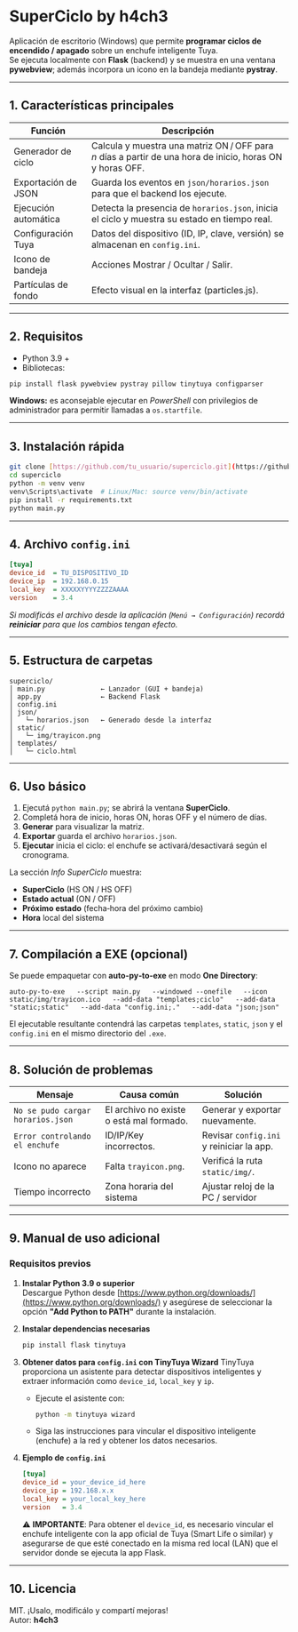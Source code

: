 # SuperCiclo by h4ch3

Aplicación de escritorio (Windows) que permite **programar ciclos de encendido / apagado** sobre un enchufe inteligente Tuya.  
Se ejecuta localmente con **Flask** (backend) y se muestra en una ventana **pywebview**; además incorpora un icono en la bandeja mediante **pystray**.

---

## 1. Características principales

| Función | Descripción |
|---------|-------------|
| Generador de ciclo | Calcula y muestra una matriz ON / OFF para *n* días a partir de una hora de inicio, horas ON y horas OFF. |
| Exportación de JSON | Guarda los eventos en `json/horarios.json` para que el backend los ejecute. |
| Ejecución automática | Detecta la presencia de `horarios.json`, inicia el ciclo y muestra su estado en tiempo real. |
| Configuración Tuya | Datos del dispositivo (ID, IP, clave, versión) se almacenan en `config.ini`. |
| Icono de bandeja | Acciones Mostrar / Ocultar / Salir. |
| Partículas de fondo | Efecto visual en la interfaz (particles.js). |

---

## 2. Requisitos

* Python 3.9 +  
* Bibliotecas:

```bash
pip install flask pywebview pystray pillow tinytuya configparser
```

**Windows:** es aconsejable ejecutar en *PowerShell* con privilegios de administrador para permitir llamadas a `os.startfile`.

---

## 3. Instalación rápida

```bash
git clone [https://github.com/tu_usuario/superciclo.git](https://github.com/hache-dev/SuperCiclo.git)
cd superciclo
python -m venv venv
venv\Scripts\activate  # Linux/Mac: source venv/bin/activate
pip install -r requirements.txt
python main.py
```

---

## 4. Archivo `config.ini`

```ini
[tuya]
device_id  = TU_DISPOSITIVO_ID
device_ip  = 192.168.0.15
local_key  = XXXXXYYYYZZZZAAAA
version    = 3.4
```

*Si modificás el archivo desde la aplicación (`Menú → Configuración`) recordá **reiniciar** para que los cambios tengan efecto.*

---

## 5. Estructura de carpetas

```
superciclo/
│ main.py              ← Lanzador (GUI + bandeja)
│ app.py               ← Backend Flask
│ config.ini
│ json/
│   └─ horarios.json   ← Generado desde la interfaz
│ static/
│   └─ img/trayicon.png
│ templates/
│   └─ ciclo.html
```

---

## 6. Uso básico

1. Ejecutá `python main.py`; se abrirá la ventana **SuperCiclo**.  
2. Completá hora de inicio, horas ON, horas OFF y el número de días.  
3. **Generar** para visualizar la matriz.  
4. **Exportar** guarda el archivo `horarios.json`.  
5. **Ejecutar** inicia el ciclo: el enchufe se activará/desactivará según el cronograma.

La sección *Info SuperCiclo* muestra:

* **SuperCiclo** (HS ON / HS OFF)
* **Estado actual** (ON / OFF)
* **Próximo estado** (fecha‑hora del próximo cambio)
* **Hora** local del sistema

---

## 7. Compilación a EXE (opcional)

Se puede empaquetar con **auto‑py‑to‑exe** en modo **One Directory**:

```
auto-py-to-exe   --script main.py   --windowed --onefile   --icon static/img/trayicon.ico   --add-data "templates;ciclo"   --add-data "static;static"   --add-data "config.ini;."   --add-data "json;json"
```

El ejecutable resultante contendrá las carpetas `templates`, `static`, `json` y el `config.ini` en el mismo directorio del `.exe`.

---

## 8. Solución de problemas

| Mensaje | Causa común | Solución |
|---------|-------------|----------|
| `No se pudo cargar horarios.json` | El archivo no existe o está mal formado. | Generar y exportar nuevamente. |
| `Error controlando el enchufe` | ID/IP/Key incorrectos. | Revisar `config.ini` y reiniciar la app. |
| Icono no aparece | Falta `trayicon.png`. | Verificá la ruta `static/img/`. |
| Tiempo incorrecto | Zona horaria del sistema | Ajustar reloj de la PC / servidor |


---

## 9. Manual de uso adicional

### Requisitos previos

1. **Instalar Python 3.9 o superior**  
   Descargue Python desde [https://www.python.org/downloads/](https://www.python.org/downloads/) y asegúrese de seleccionar la opción **"Add Python to PATH"** durante la instalación.

2. **Instalar dependencias necesarias**
   ```bash
   pip install flask tinytuya
   ```

3. **Obtener datos para `config.ini` con TinyTuya Wizard**
   TinyTuya proporciona un asistente para detectar dispositivos inteligentes y extraer información como `device_id`, `local_key` y `ip`.

   - Ejecute el asistente con:
     ```bash
     python -m tinytuya wizard
     ```
   - Siga las instrucciones para vincular el dispositivo inteligente (enchufe) a la red y obtener los datos necesarios.

4. **Ejemplo de `config.ini`**
   ```ini
   [tuya]
   device_id = your_device_id_here
   device_ip = 192.168.x.x
   local_key = your_local_key_here
   version   = 3.4
   ```

   ⚠️ **IMPORTANTE**: Para obtener el `device_id`, es necesario vincular el enchufe inteligente con la app oficial de Tuya (Smart Life o similar) y asegurarse de que esté conectado en la misma red local (LAN) que el servidor donde se ejecuta la app Flask.


---

## 10. Licencia

MIT. ¡Usalo, modificálo y compartí mejoras!  
Autor: **h4ch3**
